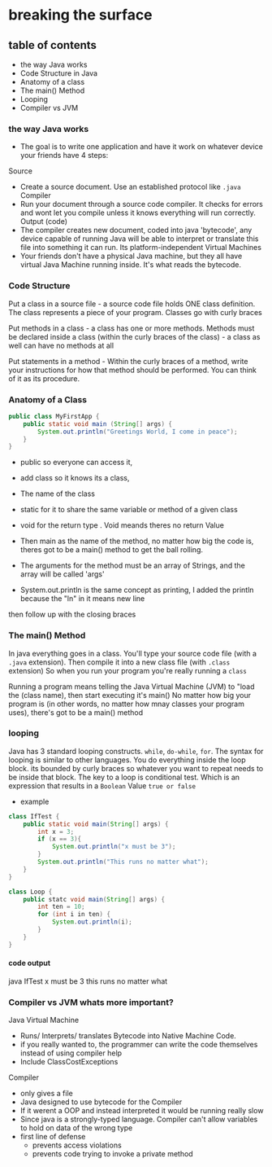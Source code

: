 # breaking the surface 

## table of contents
 - the way Java works 
 - Code Structure in Java
 - Anatomy of a class
 - The main() Method
 - Looping
 - Compiler vs JVM


### the way Java works 
 - The goal is to write one application and have it work on whatever device your friends have 
4 steps: 

Source 
   - Create a source document. Use an established protocol like ` .java `
Compiler 
   - Run your document through a source code compiler. It checks for errors and wont let you compile unless it knows everything will run correctly. 
Output (code)
   - The compiler creates new document, coded into java 'bytecode', any device capable of running Java will be able to interpret or translate this file into something it can run. Its platform-independent
Virtual Machines 
  - Your friends don't have a physical Java machine, but they all have virtual Java Machine running inside. It's what reads the bytecode. 


### Code Structure 

Put a class in a source file 
     - a source code file holds ONE class definition. The class represents a piece of your program. Classes go with curly braces 

Put methods in a class
     - a class has one or more methods. Methods must be declared inside a class (within the curly braces of the class)
     - a class as well can have no methods at all

Put statements in a method 
     - Within the curly braces of a method, write your instructions for how that method should be performed. You can think of it as its procedure. 

### Anatomy of a Class
``` java 
public class MyFirstApp { 
    public static void main (String[] args) {
        System.out.println("Greetings World, I come in peace");
    }
}

```

 - public so everyone can access it,
 - add class so it knows its a class,
 - The name of the class
 - static for it to share the same variable or method of a given class
 - void for the return type . Void meands theres no return Value 
 - Then main as the name of the method, no matter how big the code is, theres got to be a main() method to get the ball rolling.
 - The arguments for the method must be an array of Strings, and the array will be called 'args'

 - System.out.println is the same concept as printing, I added the println because the "ln" in it means new line  

then follow up with the closing braces 


### The main() Method

In java everything goes in a class. You'll type your source code file (with a `.java` extension). Then compile it into a new class file (with `.class` extension) So when you run your program you're really running a  `class`

Running a program means telling the Java Virtual Machine (JVM) to "load the (class name), then start executing it's main()
No matter how big your program is (in other words, no matter how mnay classes your program uses), there's got to be a main() method 


### looping 

Java has 3 standard looping constructs. `while`, `do-while`, `for`.
The syntax for looping is similar to other languages. You do everything inside the loop block. its bounded by curly braces so whatever you want to repeat needs to be inside that block.
The key to a loop is conditional test. Which is an expression that results in a `Boolean` Value `true or false`
- example 
``` java 
class IfTest {
    public static void main(String[] args) {
        int x = 3;
        if (x == 3){
            System.out.println("x must be 3");
        }
        System.out.println("This runs no matter what");
    }
}
``` 

``` java 
class Loop {
    public statc void main(String[] args) {
        int ten = 10;
        for (int i in ten) {
            System.out.println(i);
        }
    }
}
```

#### code output 
java IfTest
x must be 3
this runs no matter what




### Compiler vs JVM whats more important?

Java Virtual Machine 
 - Runs/ Interprets/ translates Bytecode into Native Machine Code.
 - if you really wanted to, the programmer can write the code themselves instead of using compiler help
 - Include ClassCostExceptions

Compiler 
 - only gives a file
 - Java designed to use bytecode for the Compiler 
 - If it werent a OOP and instead interpreted it would be running really slow
 - Since java is a strongly-typed language. Compiler can't allow variables to hold on data of the wrong type
 - first line of defense 
    - prevents access violations
    - prevents code trying to invoke a private method
